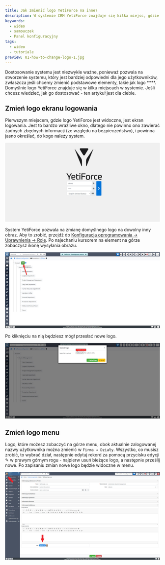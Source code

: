 ```yaml
---
title: Jak zmienić logo YetiForce na inne?
description: W systemie CRM YetiForce znajduje się kilka miejsc, gdzie można znaleźć domyślne logo YetiForce. W tym artykule wyjaśnimy, w jaki sposób możemy dostosować logo, które pozwala na zmianę licencji.
keywords:
  - wideo
  - samouczek
  - Panel konfiguracyjny
tags:
  - wideo
  - tutoriale
preview: 01-how-to-change-logo-1.jpg
---
```


Dostosowanie systemu jest niezwykle ważne, ponieważ pozwala na stworzenie systemu, który jest bardziej odpowiedni dla jego użytkowników, zwłaszcza jeśli chcemy zmienić podstawowe elementy, takie jak logo ****. Domyślnie logo YetiForce znajduje się w kilku miejscach w systemie. Jeśli chcesz wiedzieć, jak go dostosować - ten artykuł jest dla ciebie.


## Zmień logo ekranu logowania

Pierwszym miejscem, gdzie logo YetiForce jest widoczne, jest ekran logowania. Jest to bardzo wrażliwe okno, dlatego nie powinno ono zawierać żadnych zbędnych informacji (ze względu na bezpieczeństwo), i powinna jasno określać, do kogo należy system.

![how-to-change-logo-1.jpg](01-how-to-change-logo-1.jpg)

System YetiForce pozwala na zmianę domyślnego logo na dowolny inny obraz. Aby to zrobić, przejdź do [Konfiguracja oprogramowania → Uprawnienia → Role](/administrator-guides/permissions/roles/). Po najechaniu kursorem na element na górze zobaczysz ikonę wysyłania obrazu.

![how-to-change-logo-2.jpg](01-how-to-change-logo-2.jpg)

Po kliknięciu na nią będziesz mógł przesłać nowe logo.

![how-to-change-logo-3.jpg](01-how-to-change-logo-3.jpg)

## Zmień logo menu

Logo, które możesz zobaczyć na górze menu, obok aktualnie zalogowanej nazwy użytkownika można zmienić w `Firma → Działy`. Wszystko, co musisz zrobić, to wybrać dział, następnie edytuj rekord za pomocą przycisku edycji ✎ w prawym górnym rogu - najpierw usuń bieżące logo, a następnie prześlij nowe. Po zapisaniu zmian nowe logo będzie widoczne w menu.

![how-to-change-logo-4.jpg](01-how-to-change-logo-4.jpg)
